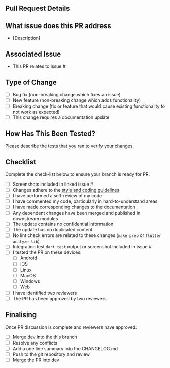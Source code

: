 ## Pull Request Details

## What issue does this PR address

- [Description]

## Associated Issue

- This PR relates to issue #

## Type of Change

- [ ] Bug fix (non-breaking change which fixes an issue)
- [ ] New feature (non-breaking change which adds functionality)
- [ ] Breaking change (fix or feature that would cause existing functionality to not work as expected)
- [ ] This change requires a documentation update

## How Has This Been Tested?

Please describe the tests that you ran to verify your changes.

## Checklist

Complete the check-list below to ensure your branch is ready for PR.

- [ ] Screenshots included in linked issue #
- [ ] Changes adhere to the [style and coding guidelines](https://survivor.togaware.com/gnulinux/flutter-style.html)
- [ ] I have performed a self-review of my code
- [ ] I have commented my code, particularly in hard-to-understand areas
- [ ] I have made corresponding changes to the documentation
- [ ] Any dependent changes have been merged and published in downstream modules
- [ ] The update contains no confidential information
- [ ] The update has no duplicated content
- [ ] No lint check errors are related to these changes (`make prep` or `flutter analyze lib`)
- [ ] Integration test `dart test` output or screenshot included in issue #
- [ ] I tested the PR on these devices:
  - [ ] Android
  - [ ] iOS
  - [ ] Linux
  - [ ] MacOS
  - [ ] Windows
  - [ ] Web
- [ ] I have identified two reviewers
- [ ] The PR has been approved by two reviewers

## Finalising

Once PR discussion is complete and reviewers have approved:

- [ ] Merge dev into the this branch
- [ ] Resolve any conflicts
- [ ] Add a one line summary into the CHANGELOG.md
- [ ] Push to the git repository and review
- [ ] Merge the PR into dev
